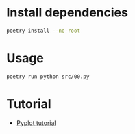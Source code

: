 # Install dependencies
```bash
poetry install --no-root
```

# Usage
```bash
poetry run python src/00.py 
```

# Tutorial
  - [Pyplot tutorial](https://matplotlib.org/stable/tutorials/pyplot.html)